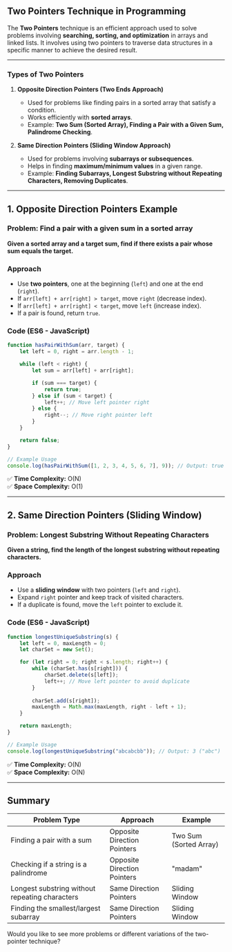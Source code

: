 ## **Two Pointers Technique in Programming**

The **Two Pointers** technique is an efficient approach used to solve problems involving **searching, sorting, and optimization** in arrays and linked lists. It involves using two pointers to traverse data structures in a specific manner to achieve the desired result.

---

### **Types of Two Pointers**
1. **Opposite Direction Pointers (Two Ends Approach)**  
   - Used for problems like finding pairs in a sorted array that satisfy a condition.
   - Works efficiently with **sorted arrays**.
   - Example: **Two Sum (Sorted Array), Finding a Pair with a Given Sum, Palindrome Checking**.

2. **Same Direction Pointers (Sliding Window Approach)**  
   - Used for problems involving **subarrays or subsequences**.
   - Helps in finding **maximum/minimum values** in a given range.
   - Example: **Finding Subarrays, Longest Substring without Repeating Characters, Removing Duplicates**.

---

## **1. Opposite Direction Pointers Example**
### **Problem: Find a pair with a given sum in a sorted array**
**Given a sorted array and a target sum, find if there exists a pair whose sum equals the target.**

### **Approach**
- Use **two pointers**, one at the beginning (`left`) and one at the end (`right`).
- If `arr[left] + arr[right] > target`, move `right` (decrease index).
- If `arr[left] + arr[right] < target`, move `left` (increase index).
- If a pair is found, return `true`.

### **Code (ES6 - JavaScript)**
```javascript
function hasPairWithSum(arr, target) {
    let left = 0, right = arr.length - 1;

    while (left < right) {
        let sum = arr[left] + arr[right];

        if (sum === target) {
            return true;
        } else if (sum < target) {
            left++; // Move left pointer right
        } else {
            right--; // Move right pointer left
        }
    }

    return false;
}

// Example Usage
console.log(hasPairWithSum([1, 2, 3, 4, 5, 6, 7], 9)); // Output: true (2+7 or 3+6)
```
✅ **Time Complexity:** O(N)  
✅ **Space Complexity:** O(1)

---

## **2. Same Direction Pointers (Sliding Window)**
### **Problem: Longest Substring Without Repeating Characters**
**Given a string, find the length of the longest substring without repeating characters.**

### **Approach**
- Use a **sliding window** with two pointers (`left` and `right`).
- Expand `right` pointer and keep track of visited characters.
- If a duplicate is found, move the `left` pointer to exclude it.

### **Code (ES6 - JavaScript)**
```javascript
function longestUniqueSubstring(s) {
    let left = 0, maxLength = 0;
    let charSet = new Set();

    for (let right = 0; right < s.length; right++) {
        while (charSet.has(s[right])) {
            charSet.delete(s[left]);
            left++; // Move left pointer to avoid duplicate
        }
        
        charSet.add(s[right]);
        maxLength = Math.max(maxLength, right - left + 1);
    }

    return maxLength;
}

// Example Usage
console.log(longestUniqueSubstring("abcabcbb")); // Output: 3 ("abc")
```
✅ **Time Complexity:** O(N)  
✅ **Space Complexity:** O(N)

---

## **Summary**
| Problem Type | Approach | Example |
|-------------|---------|---------|
| Finding a pair with a sum | Opposite Direction Pointers | Two Sum (Sorted Array) |
| Checking if a string is a palindrome | Opposite Direction Pointers | "madam" |
| Longest substring without repeating characters | Same Direction Pointers | Sliding Window |
| Finding the smallest/largest subarray | Same Direction Pointers | Sliding Window |

Would you like to see more problems or different variations of the two-pointer technique?
